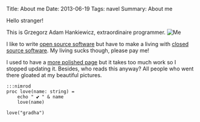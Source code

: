 Title: About me
Date: 2013-06-19
Tags: navel
Summary: About me

Hello stranger!

This is Grzegorz Adam Hankiewicz, extraordinaire programmer.
![Me](https://secure.gravatar.com/avatar/11bbe1aacddb0e5c5bb5bf45c5570be0?s=420)

I like to write [open source software](https://github.com/gradha) but have to
make a living with [closed source software](http://elhaso.com). My living
sucks though, please pay me!

I used to have a [more polished page](http://gradha.sdf-eu.org) but it takes
too much work so I stopped updating it. Besides, who reads this anyway? All
people who went there gloated at my beautiful pictures.

	:::nimrod
	proc love(name: string) =
		echo " 💕 " & name
		love(name)

	love("gradha")
